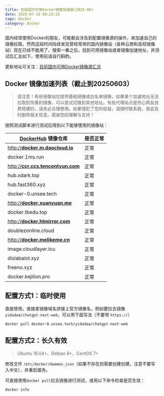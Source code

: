 ```yaml
---
title: 目前国内可用Docker镜像加速器(2025-06)
date: 2025-07-16 00:23:25
tags: Docker
category: Docker
---
```

<meta name="referrer" content="no-referrer"/>


国内经常使用Docker的朋友，可能都会涉及到配置镜像源的操作，来加速自己的镜像拉取。然而这段时间陆续发现曾经常用的国内镜像站（各种云商和高校镜像站）现在已经不能用了，搜索一番之后，找到可用镜像站或者镜像加速地址，并测试后汇总如下，使用前请自行斟酌。

更新地址可关注：[目前国内可用Docker镜像源汇总](https://link.zhihu.com/?target=https%3A//www.coderjia.cn/archives/dba3f94c-a021-468a-8ac6-e840f85867ea)

## Docker 镜像加速列表（截止到20250603）

> 请注意！有些镜像站仅提供基础镜像或白名单镜像，如果某个加速地址无法拉取到所需的镜像，可以尝试切换到其他地址。有些代理站点是热心网友自费搭建的，请务必合理使用。如果侵犯了您的权益，请随时联系我，我会及时删除相关信息。感谢您的理解与支持！

按照测试脚本进行测试后得到以下能够使用的镜像站：



| [DockerHub](https://zhida.zhihu.com/search?content_id=246729967&content_type=Article&match_order=1&q=DockerHub&zd_token=eyJhbGciOiJIUzI1NiIsInR5cCI6IkpXVCJ9.eyJpc3MiOiJ6aGlkYV9zZXJ2ZXIiLCJleHAiOjE3NTI3Njk3NDUsInEiOiJEb2NrZXJIdWIiLCJ6aGlkYV9zb3VyY2UiOiJlbnRpdHkiLCJjb250ZW50X2lkIjoyNDY3Mjk5NjcsImNvbnRlbnRfdHlwZSI6IkFydGljbGUiLCJtYXRjaF9vcmRlciI6MSwiemRfdG9rZW4iOm51bGx9.sIvAlXlGlI4m708yjl2aqjB95Ypcdda_opeqDQ8DDfE&zhida_source=entity) 镜像仓库 | 是否正常 |
| ----------------------------------------------------------------------------------------------------------------------------------------------------------------------------------------------------------------------------------------------------------------------------------------------------------------------------------------------------------------------------------------------------------------------------------------------------------- | -------- |
| [http://**docker.m.daocloud.io**](https://link.zhihu.com/?target=http%3A//docker.m.daocloud.io)                                                                                                                                                                                                                                                                                                                                                             | 正常     |
| docker.1ms.run                                                                                                                                                                                                                                                                                                                                                                                                                                              | 正常     |
| [http://**ccr.ccs.tencentyun.com**](https://link.zhihu.com/?target=http%3A//ccr.ccs.tencentyun.com)                                                                                                                                                                                                                                                                                                                                                         | 正常     |
| hub.xdark.top                                                                                                                                                                                                                                                                                                                                                                                                                                               | 正常     |
| hub.fast360.xyz                                                                                                                                                                                                                                                                                                                                                                                                                                             | 正常     |
| docker-0.unsee.tech                                                                                                                                                                                                                                                                                                                                                                                                                                         | 正常     |
| [http://**docker.xuanyuan.me**](https://link.zhihu.com/?target=http%3A//docker.xuanyuan.me)                                                                                                                                                                                                                                                                                                                                                                 | 正常     |
| docker.tbedu.top                                                                                                                                                                                                                                                                                                                                                                                                                                            | 正常     |
| [http://**docker.hlmirror.com**](https://link.zhihu.com/?target=http%3A//docker.hlmirror.com)                                                                                                                                                                                                                                                                                                                                                               | 正常     |
| doublezonline.cloud                                                                                                                                                                                                                                                                                                                                                                                                                                         | 正常     |
| [http://**docker.melikeme.cn**](https://link.zhihu.com/?target=http%3A//docker.melikeme.cn)                                                                                                                                                                                                                                                                                                                                                                 | 正常     |
| image.cloudlayer.icu                                                                                                                                                                                                                                                                                                                                                                                                                                        | 正常     |
| dislabaiot.xyz                                                                                                                                                                                                                                                                                                                                                                                                                                              | 正常     |
| freeno.xyz                                                                                                                                                                                                                                                                                                                                                                                                                                                  | 正常     |
| docker.kejilion.pro                                                                                                                                                                                                                                                                                                                                                                                                                                         | 正常     |

## 配置方式1：临时使用

直接使用，直接拿镜像域名拼接上官方镜像名，例如要拉去镜像`yidadaa/chatgpt-next-web`，可以用下面写法（不要带 `https://`）

```bash
docker pull docker-0.unsee.tech/yidadaa/chatgpt-next-web
```

## 配置方式2：长久有效

> Ubuntu 16.04+、Debian 8+、CentOS 7+

修改文件 `/etc/docker/daemon.json`（如果不存在则需要创建创建，注意不要写入中文），并重启服务。

可直接使用`docker pull`拉去镜像进行测试，或用以下命令检查是否生效：

```bash
docker info
```
